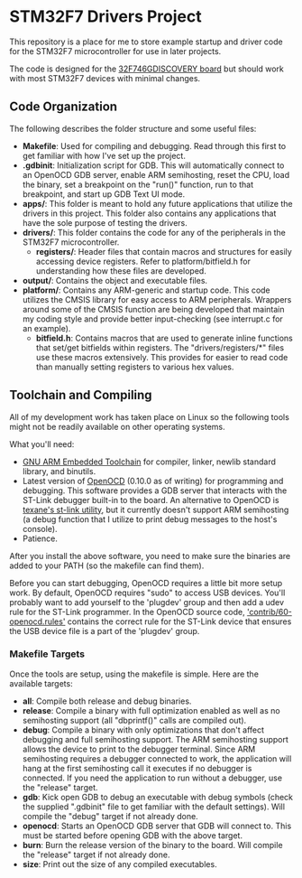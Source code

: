 # STM32F7 Drivers Project
This repository is a place for me to store example startup and driver code for the STM32F7 microcontroller for use in later projects.

The code is designed for the <a href="http://www.st.com/en/evaluation-tools/32f746gdiscovery.html">32F746GDISCOVERY board</a> but should work with most STM32F7 devices with minimal changes.

## Code Organization
The following describes the folder structure and some useful files:
* **Makefile**: Used for compiling and debugging. Read through this first to get familiar with how I've set up the project.
* **.gdbinit**: Initialization script for GDB. This will automatically connect to an OpenOCD GDB server, enable ARM semihosting, reset the CPU, load the binary, set a breakpoint on the "run()" function, run to that breakpoint, and start up GDB Text UI mode.
* **apps/**: This folder is meant to hold any future applications that utilize the drivers in this project. This folder also contains any applications that have the sole purpose of testing the drivers.
* **drivers/**: This folder contains the code for any of the peripherals in the STM32F7 microcontroller.
    * **registers/**: Header files that contain macros and structures for easily accessing device registers. Refer to platform/bitfield.h for understanding how these files are developed.
* **output/**: Contains the object and executable files.
* **platform/**: Contains any ARM-generic and startup code. This code utilizes the CMSIS library for easy access to ARM peripherals. Wrappers around some of the CMSIS function are being developed that maintain my coding style and provide better input-checking (see interrupt.c for an example).
    * **bitfield.h**: Contains macros that are used to generate inline functions that set/get bitfields within registers. The "drivers/registers/*" files use these macros extensively. This provides for easier to read code than manually setting registers to various hex values.

## Toolchain and Compiling
All of my development work has taken place on Linux so the following tools might not be readily available on other operating systems.

What you'll need:
* <a href="https://developer.arm.com/open-source/gnu-toolchain/gnu-rm/downloads">GNU ARM Embedded Toolchain</a> for compiler, linker, newlib standard library, and binutils.
* Latest version of <a href="https://github.com/ntfreak/openocd">OpenOCD</a> (0.10.0 as of writing) for programming and debugging. This software provides a GDB server that interacts with the ST-Link debugger built-in to the board. An alternative to OpenOCD is <a href="https://github.com/texane/stlink">texane's st-link utility</a>, but it currently doesn't support ARM semihosting (a debug function that I utilize to print debug messages to the host's console).
* Patience.

After you install the above software, you need to make sure the binaries are added to your PATH (so the makefile can find them).

Before you can start debugging, OpenOCD requires a little bit more setup work. By default, OpenOCD requires "sudo" to access USB devices. You'll probably want to add yourself to the 'plugdev' group and then add a udev rule for the ST-Link programmer. In the OpenOCD source code, <a href="https://github.com/ntfreak/openocd/blob/master/contrib/60-openocd.rules">'contrib/60-openocd.rules'</a> contains the correct rule for the ST-Link device that ensures the USB device file is a part of the 'plugdev' group.

### Makefile Targets
Once the tools are setup, using the makefile is simple. Here are the available targets:
* **all**: Compile both release and debug binaries.
* **release**: Compile a binary with full optimization enabled as well as no semihosting support (all "dbprintf()" calls are compiled out).
* **debug**: Compile a binary with only optimizations that don't affect debugging and full semihosting support. The ARM semihosting support allows the device to print to the debugger terminal. Since ARM semihosting requires a debugger connected to work, the application will hang at the first semihosting call it executes if no debugger is connected. If you need the application to run without a debugger, use the "release" target.
* **gdb**: Kick open GDB to debug an executable with debug symbols (check the supplied ".gdbinit" file to get familiar with the default settings). Will compile the "debug" target if not already done.
* **openocd**: Starts an OpenOCD GDB server that GDB will connect to. This must be started before opening GDB with the above target.
* **burn**: Burn the release version of the binary to the board. Will compile the "release" target if not already done.
* **size**: Print out the size of any compiled executables.
